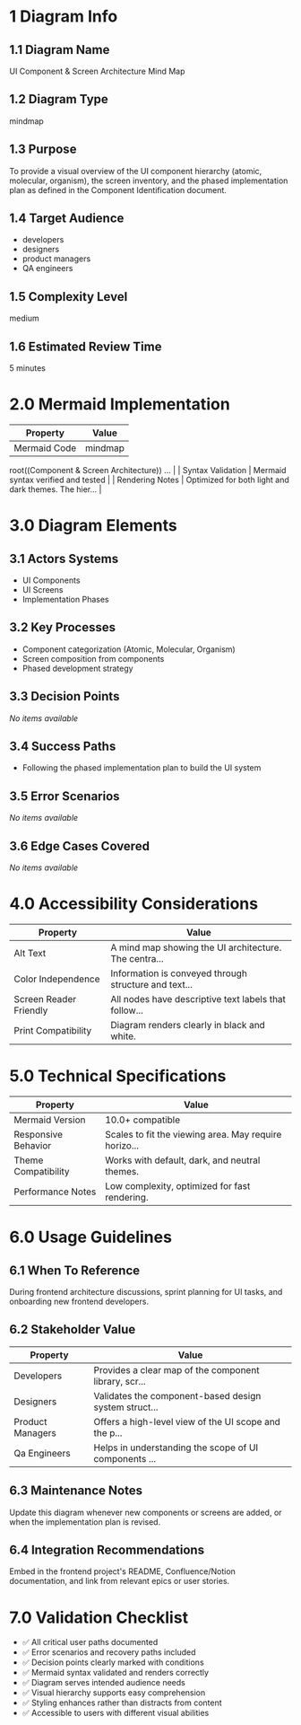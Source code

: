 # 1 Diagram Info

## 1.1 Diagram Name

UI Component & Screen Architecture Mind Map

## 1.2 Diagram Type

mindmap

## 1.3 Purpose

To provide a visual overview of the UI component hierarchy (atomic, molecular, organism), the screen inventory, and the phased implementation plan as defined in the Component Identification document.

## 1.4 Target Audience

- developers
- designers
- product managers
- QA engineers

## 1.5 Complexity Level

medium

## 1.6 Estimated Review Time

5 minutes

# 2.0 Mermaid Implementation

| Property | Value |
|----------|-------|
| Mermaid Code | mindmap
  root((Component & Screen Architecture))
... |
| Syntax Validation | Mermaid syntax verified and tested |
| Rendering Notes | Optimized for both light and dark themes. The hier... |

# 3.0 Diagram Elements

## 3.1 Actors Systems

- UI Components
- UI Screens
- Implementation Phases

## 3.2 Key Processes

- Component categorization (Atomic, Molecular, Organism)
- Screen composition from components
- Phased development strategy

## 3.3 Decision Points

*No items available*

## 3.4 Success Paths

- Following the phased implementation plan to build the UI system

## 3.5 Error Scenarios

*No items available*

## 3.6 Edge Cases Covered

*No items available*

# 4.0 Accessibility Considerations

| Property | Value |
|----------|-------|
| Alt Text | A mind map showing the UI architecture. The centra... |
| Color Independence | Information is conveyed through structure and text... |
| Screen Reader Friendly | All nodes have descriptive text labels that follow... |
| Print Compatibility | Diagram renders clearly in black and white. |

# 5.0 Technical Specifications

| Property | Value |
|----------|-------|
| Mermaid Version | 10.0+ compatible |
| Responsive Behavior | Scales to fit the viewing area. May require horizo... |
| Theme Compatibility | Works with default, dark, and neutral themes. |
| Performance Notes | Low complexity, optimized for fast rendering. |

# 6.0 Usage Guidelines

## 6.1 When To Reference

During frontend architecture discussions, sprint planning for UI tasks, and onboarding new frontend developers.

## 6.2 Stakeholder Value

| Property | Value |
|----------|-------|
| Developers | Provides a clear map of the component library, scr... |
| Designers | Validates the component-based design system struct... |
| Product Managers | Offers a high-level view of the UI scope and the p... |
| Qa Engineers | Helps in understanding the scope of UI components ... |

## 6.3 Maintenance Notes

Update this diagram whenever new components or screens are added, or when the implementation plan is revised.

## 6.4 Integration Recommendations

Embed in the frontend project's README, Confluence/Notion documentation, and link from relevant epics or user stories.

# 7.0 Validation Checklist

- ✅ All critical user paths documented
- ✅ Error scenarios and recovery paths included
- ✅ Decision points clearly marked with conditions
- ✅ Mermaid syntax validated and renders correctly
- ✅ Diagram serves intended audience needs
- ✅ Visual hierarchy supports easy comprehension
- ✅ Styling enhances rather than distracts from content
- ✅ Accessible to users with different visual abilities

